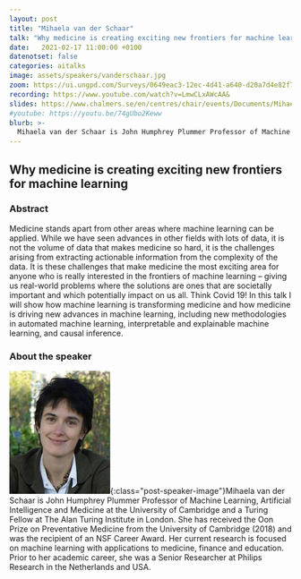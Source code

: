 ```yaml
---
layout: post
title: "Mihaela van der Schaar"
talk: "Why medicine is creating exciting new frontiers for machine learning"
date:   2021-02-17 11:00:00 +0100
datenotset: false
categories: aitalks
image: assets/speakers/vanderschaar.jpg
zoom: https://ui.ungpd.com/Surveys/0649eac3-12ec-4d41-a640-d20a7d4e82f7
recording: https://www.youtube.com/watch?v=LmwCLxAWcAA&
slides: https://www.chalmers.se/en/centres/chair/events/Documents/Mihaela_Sweden.pdf
#youtube: https://youtu.be/74gUbo2Keww
blurb: >-
  Mihaela van der Schaar is John Humphrey Plummer Professor of Machine Learning, Artificial Intelligence and Medicine at the University of Cambridge and a Turing Fellow at The Alan Turing Institute in London. ​
---
```



## Why medicine is creating exciting new frontiers for machine learning

### Abstract
Medicine stands apart from other areas where machine learning can be applied. While we have seen advances in other fields with lots of data, it is not the volume of data that makes medicine so hard, it is the challenges arising from extracting actionable information from the complexity of the data. It is these challenges that make medicine the most exciting area for anyone who is really interested in the frontiers of machine learning – giving us real-world problems where the solutions are ones that are societally important and which potentially impact on us all. Think Covid 19! In this talk I will show how machine learning is transforming medicine and how medicine is driving new advances in machine learning, including new methodologies in automated machine learning, interpretable and explainable machine learning, and causal inference.

### About the speaker
![Mihaela van der Schaar](/assets/speakers/vanderschaar.jpg){:class="post-speaker-image"}Mihaela van der Schaar is John Humphrey Plummer Professor of Machine Learning, Artificial Intelligence and Medicine at the University of Cambridge and a Turing Fellow at The Alan Turing Institute in London. She has received the Oon Prize on Preventative Medicine from the University of Cambridge (2018) and was the recipient of an NSF Career Award. Her current research is focused on machine learning with applications to medicine, finance and education. Prior to her academic career, she was a Senior Researcher at Philips Research in the Netherlands and USA.
